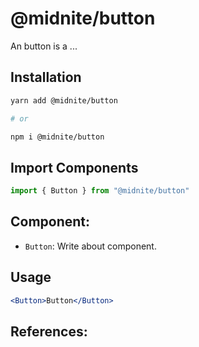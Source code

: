 # @midnite/button

An button is a ...


## Installation

```sh
yarn add @midnite/button

# or

npm i @midnite/button
```

## Import Components

```jsx
import { Button } from "@midnite/button"
```

## Component:

- `Button`: Write about component.

## Usage

```jsx
<Button>Button</Button>
```

## References: